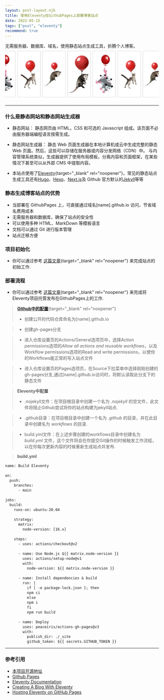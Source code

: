 ```yaml
---
layout: post-layout.njk
title: 使用Eleventy在GithubPages上部署博客站点
date: 2022-05-15
tags: ["post", "eleventy"]
recommend: true
---
```


<!-- Excerpt Start -->
无需服务器、数据库、域名，使用静态站点生成工具，折腾个人博客。
![alt 11ty](/imgs/11ty.jfif)
<!-- Excerpt End -->

---

### 什么是静态网站和静态网站生成器

- 静态网站：
  静态网页由 HTML，CSS 和可选的 Javascript 组成。该页面不必由服务器端编程语言按需生成。

- 静态网站生成器：
  静态 Web 页面生成器在本地计算机或云中生成完整的静态 Web 页面。然后，这些可以存储在服务器或内容分发网络（CDN）中。
  与内容管理系统类似，生成器提供了使用布局模板，分离内容和页面框架，在某些情况下甚至可以从外部 CMS 中提取内容。
- 本站点使用了[Eleventy](https://www.11ty.dev/){target="_blank" rel="noopener"}，常见的静态站点生成工具还有[Hugo](https://gohugo.io/)、[Hexo](https://hexo.io/)、[Next.js](https://nextjs.org/)及 Github 官方默认的[Jekyll](https://www.jekyll.com/)等等

### 静态生成博客站点的优势

- 当部署在 GithubPages 上，可直接通过域名[name].github.io 访问，节省域名费用成本
- 无需服务器和数据库，确保了站点的安全性
- 可以使用多种 HTML、MarkDown 等模板语言
- 文档可以通过 Git 进行版本管理
- 站点迁移方便

### 项目初始化

- 你可以通过参考 [这篇文章](https://keepinguptodate.com/pages/2019/06/creating-blog-with-eleventy/){target="_blank" rel="noopener"} 来完成站点的初始工作.

### 部署流程

- 你可以通过参考 [这篇文章](https://quinndombrowski.com/blog/2022/05/07/hosting-eleventy-on-github-pages/){target="_blank" rel="noopener"} 来完成将Eleventy项目托管发布在GithubPages上的工作.

> [**Github中的配置**](https://docs.github.com/cn/pages){target="_blank" rel="noopener"}
> - 创建公开的代码仓库命名为[name].github.io

> - 创建gh-pages分支

> - 进入仓库设置页的Actions/General选项页中，选择Action permissions选项的<i>Allow all actions and reusable workflows</i>，以及Workflow permissions选项的Read and write permissions，以使你的Workflows能正常的写入站点文件

> - 进入仓库设置页的Pages选项页，在Source下拉菜单中选择刚刚创建的gh-pages分支,通过[name].github.io访问时，将默认读取此分支下的静态文件

> **Eleventy中配置**
> - .nojekyll文件：在项目根目录中创建一个名为 <i>.nojekyll</i> 的空文件，此文件将阻止Github尝试将你的站点构建为jekyll站点.

> - .github目录：在项目根目录中创建一个名为 <i>.github</i> 的目录，并在此目录中创建名为 <i>workflows</i> 的目录.

> - build.yml文件：在上述步骤创建的workflows目录中创建名为 <i>build.yml</i> 文件，这个文件将会在你提交Git操作的时候触发工作流程，以在你每次更新内容的时候重新生成站点并发布.

> **build.yml**
```shell-session
name: Build Eleventy

on:
  push:
    branches:
      - main

jobs:
  build:
    runs-on: ubuntu-20.04

    strategy:
      matrix:
        node-version: [16.x]

    steps:
      - uses: actions/checkout@v2

      - name: Use Node.js ${{ matrix.node-version }}
        uses: actions/setup-node@v1
        with:
          node-version: ${{ matrix.node-version }}

      - name: Install dependencies & build
        run: |
          if [ -e package-lock.json ]; then
          npm ci
          else
          npm i
          fi
          npm run build

      - name: Deploy
        uses: peaceiris/actions-gh-pages@v3
        with:
          publish_dir: ./_site
          github_token: ${{ secrets.GITHUB_TOKEN }}
```

---

### 参考引用
- [本项目开源地址](https://github.com/Dnevend/Dnevend.github.io)
- [Github Pages](https://docs.github.com/cn/pages)
- [Eleventy Documentation](https://www.11ty.dev/docs/tutorials/)
- [Creating A Blog With Eleventy](https://keepinguptodate.com/pages/2019/06/creating-blog-with-eleventy/)
- [Hosting Eleventy on GitHub Pages](https://quinndombrowski.com/blog/2022/05/07/hosting-eleventy-on-github-pages/)
